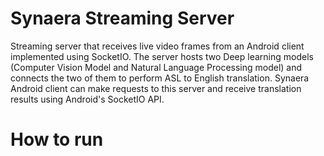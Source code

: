# Synaera Streaming Server
Streaming server that receives live video frames from an Android client implemented using SocketIO. The server hosts two Deep learning models (Computer Vision Model and Natural Language Processing model) and connects the two of them to perform ASL to English translation. Synaera Android client can make requests to this server and receive translation results using Android's SocketIO API. 

# How to run
